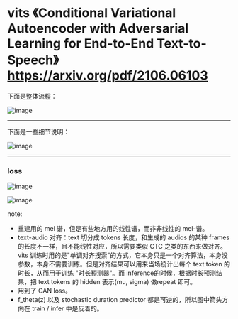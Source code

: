 # vits 《Conditional Variational Autoencoder with Adversarial Learning for End-to-End Text-to-Speech》 https://arxiv.org/pdf/2106.06103

下面是整体流程：

![image](https://github.com/user-attachments/assets/33c57b25-6448-4f9e-b9b6-a714f950eb51)

----

下面是一些细节说明：

![image](https://github.com/user-attachments/assets/66f5cef3-2806-4c4b-a1d6-86af68b0fe0d)

----

### loss

![image](https://github.com/user-attachments/assets/4ad17118-9daa-40d5-8c5a-26af2722753f)

![image](https://github.com/user-attachments/assets/53cc5f9d-379b-4891-9254-b3dca5494888)

note:
- 重建用的 mel 谱，但是有些地方用的线性谱，而非非线性的 mel-谱。
- text-audio 对齐：text 切分成 tokens 长度，和生成的 audios 的某种 frames 的长度不一样，且不能线性对应，所以需要类似 CTC 之类的东西来做对齐。vits 训练时用的是"单调对齐搜索"的方式，它本身只是一个对齐算法，本身没参数，本身不需要训练。但是对齐结果可以用来当场统计出每个 text token 的时长，从而用于训练 "时长预测器"。而 inference的时候，根据时长预测结果，把 text tokens 的 hidden 表示(mu, sigma) 做repeat 即可。
- 用到了 GAN loss。
- f_theta(z) 以及 stochastic duration predictor 都是可逆的，所以图中箭头方向在 train / infer 中是反着的。
  
